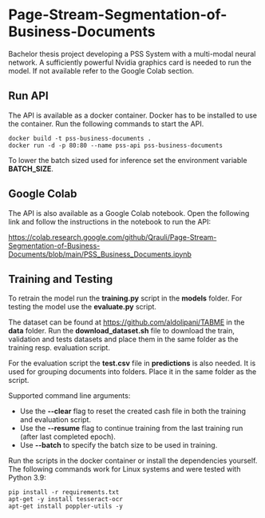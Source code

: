 # Page-Stream-Segmentation-of-Business-Documents
Bachelor thesis project developing a PSS System with a multi-modal neural network. A sufficiently powerful Nvidia graphics card is needed to run the model. If not available refer to the Google Colab section.

## Run API
The API is available as a docker container. Docker has to be installed to use the container.
Run the following commands to start the API.

    docker build -t pss-business-documents .
    docker run -d -p 80:80 --name pss-api pss-business-documents

To lower the batch sized used for inference set the environment variable **BATCH_SIZE**.

## Google Colab 
The API is also available as a Google Colab notebook.
Open the following link and follow the instructions in the notebook to run the API: 

https://colab.research.google.com/github/Qrauli/Page-Stream-Segmentation-of-Business-Documents/blob/main/PSS_Business_Documents.ipynb

## Training and Testing
To retrain the model run the **training.py** script in the **models** folder.
For testing the model use the **evaluate.py** script.

The dataset can be found at https://github.com/aldolipani/TABME in the **data** folder.
Run the **download_dataset.sh** file to download the train, validation and tests datasets and place them in the same folder as the training resp. evaluation script.

For the evaluation script the **test.csv** file in **predictions** is also needed. It is used for grouping documents into folders. Place it in the same folder as the script.

Supported command line arguments:
- Use the **--clear** flag to reset the created cash file in both the training and evaluation script.
- Use the **--resume** flag to continue training from the last training run (after last completed epoch).
- Use **--batch** to specify the batch size to be used in training.

Run the scripts in the docker container or install the dependencies yourself.
The following commands work for Linux systems and were tested with Python 3.9:
    
    pip install -r requirements.txt
    apt-get -y install tesseract-ocr
    apt-get install poppler-utils -y